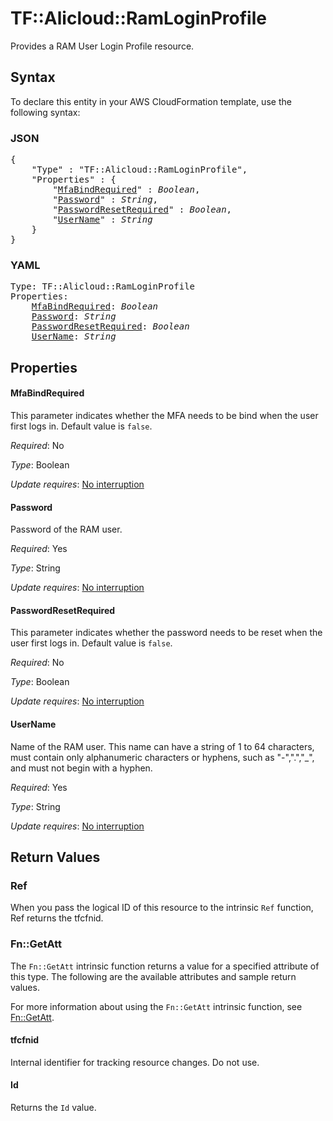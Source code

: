 # TF::Alicloud::RamLoginProfile

Provides a RAM User Login Profile resource.

## Syntax

To declare this entity in your AWS CloudFormation template, use the following syntax:

### JSON

<pre>
{
    "Type" : "TF::Alicloud::RamLoginProfile",
    "Properties" : {
        "<a href="#mfabindrequired" title="MfaBindRequired">MfaBindRequired</a>" : <i>Boolean</i>,
        "<a href="#password" title="Password">Password</a>" : <i>String</i>,
        "<a href="#passwordresetrequired" title="PasswordResetRequired">PasswordResetRequired</a>" : <i>Boolean</i>,
        "<a href="#username" title="UserName">UserName</a>" : <i>String</i>
    }
}
</pre>

### YAML

<pre>
Type: TF::Alicloud::RamLoginProfile
Properties:
    <a href="#mfabindrequired" title="MfaBindRequired">MfaBindRequired</a>: <i>Boolean</i>
    <a href="#password" title="Password">Password</a>: <i>String</i>
    <a href="#passwordresetrequired" title="PasswordResetRequired">PasswordResetRequired</a>: <i>Boolean</i>
    <a href="#username" title="UserName">UserName</a>: <i>String</i>
</pre>

## Properties

#### MfaBindRequired

This parameter indicates whether the MFA needs to be bind when the user first logs in. Default value is `false`.

_Required_: No

_Type_: Boolean

_Update requires_: [No interruption](https://docs.aws.amazon.com/AWSCloudFormation/latest/UserGuide/using-cfn-updating-stacks-update-behaviors.html#update-no-interrupt)

#### Password

Password of the RAM user.

_Required_: Yes

_Type_: String

_Update requires_: [No interruption](https://docs.aws.amazon.com/AWSCloudFormation/latest/UserGuide/using-cfn-updating-stacks-update-behaviors.html#update-no-interrupt)

#### PasswordResetRequired

This parameter indicates whether the password needs to be reset when the user first logs in. Default value is `false`.

_Required_: No

_Type_: Boolean

_Update requires_: [No interruption](https://docs.aws.amazon.com/AWSCloudFormation/latest/UserGuide/using-cfn-updating-stacks-update-behaviors.html#update-no-interrupt)

#### UserName

Name of the RAM user. This name can have a string of 1 to 64 characters, must contain only alphanumeric characters or hyphens, such as "-",".","_", and must not begin with a hyphen.

_Required_: Yes

_Type_: String

_Update requires_: [No interruption](https://docs.aws.amazon.com/AWSCloudFormation/latest/UserGuide/using-cfn-updating-stacks-update-behaviors.html#update-no-interrupt)

## Return Values

### Ref

When you pass the logical ID of this resource to the intrinsic `Ref` function, Ref returns the tfcfnid.

### Fn::GetAtt

The `Fn::GetAtt` intrinsic function returns a value for a specified attribute of this type. The following are the available attributes and sample return values.

For more information about using the `Fn::GetAtt` intrinsic function, see [Fn::GetAtt](https://docs.aws.amazon.com/AWSCloudFormation/latest/UserGuide/intrinsic-function-reference-getatt.html).

#### tfcfnid

Internal identifier for tracking resource changes. Do not use.

#### Id

Returns the <code>Id</code> value.

